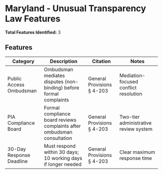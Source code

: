 # Maryland - Unusual Transparency Law Features

**Total Features Identified:** 3

## Features

| Category | Description | Citation | Notes |
|----------|-------------|----------|-------|
| Public Access Ombudsman | Ombudsman mediates disputes (non-binding) before formal complaints | General Provisions § 4-203 | Mediation-focused conflict resolution |
| PIA Compliance Board | Formal compliance board reviews complaints after ombudsman consultation | General Provisions § 4-203 | Two-tier administrative review system |
| 30-Day Response Deadline | Must respond within 30 days; 10 working days if longer needed | General Provisions § 4-203 | Clear maximum response time |
